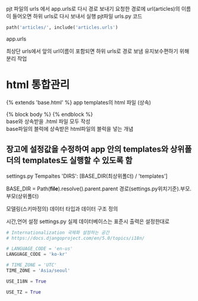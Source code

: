 pjt 파일의 urls 에서 app.urls로 다시 경로 보내기
요청한 경로에 url(articles)의 이름이 들어오면 하위 urls로 다시 보내서 실행 
pjt파일 urls.py 코드
```python
path('articles/', include('articles.urls')
```
app.urls 

최상단 urls에서 앞의 url이름이 포함되면 하위 urls로 경로 보냄
유지보수편하기 위해 분리 작업


# html 통합관리 
{% extends 'base.html' %} app templates의 html 파일 (상속)

{% block body %}
{% endblock %}    
base와 상속받을 .html 파일 모두 작성   
base파일의 블럭에 상속받은 html파일의 블럭을 넣는 개념   

## 장고에 설정값을 수정하여 app 안의 templates와 상위폴더의 templates도 실행할 수 있도록 함

settings.py Tempaltes 'DIRS': [BASE_DIR(최상위폴더) / 'templates']


BASE_DIR = Path(__file__).resolve().parent.parent
            경로(settings.py위치기준).부모.부모(상위폴더)


모델링(스키마정의)
데이터 타입과 데이터 구조 정의 

시간,언어 설정 settings.py 
실제 데이터베이스는 표준시 출력은 설정한대로 
```python
# Internationalization 국제화 설정하는 공간
# https://docs.djangoproject.com/en/5.0/topics/i18n/

# LANGUAGE_CODE = 'en-us'
LANGUAGE_CODE = 'ko-kr'

# TIME_ZONE = 'UTC'
TIME_ZONE = 'Asia/seoul'

USE_I18N = True

USE_TZ = True
```